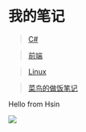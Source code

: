 # 我的笔记

> [C#](/笔记/C#/常用代码.md)

> [前端](/笔记/前端/CommonJs和ES.md)

> [Linux](/笔记/Linux/常用指令.md)

> [菜鸟的做饭笔记](/做饭/饭.md)

Hello from Hsin

![](_static/bg.png)
